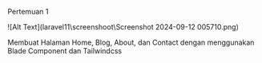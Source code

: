Pertemuan 1

![Alt Text](laravel11\screenshoot\Screenshot 2024-09-12 005710.png)

Membuat Halaman Home, Blog, About, dan Contact dengan menggunakan Blade Component dan Tailwindcss

